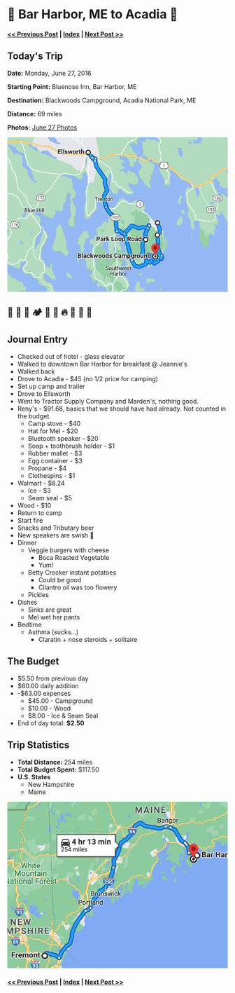 # 🦞 Bar Harbor, ME to Acadia 🌲

####  [<< Previous Post](https://jay-d.me/2016RT-06-26) | [Index](https://jay-d.me/2016RT) | [Next Post >>](https://jay-d.me/2016RT-06-28)

## Today's Trip

**Date:** Monday, June 27, 2016

**Starting Point:** Bluenose Inn, Bar Harbor, ME

**Destination:** Blackwoods Campground, Acadia National Park, ME

**Distance:** 69 miles

**Photos:** [June 27 Photos](https://jay-d.me/2016RT-06-27-photos)

![map from bar harbor to acadia](../maps/day/06-27.png "day map")

##  🏨 🥞 🌲 🏕 🚙 🛒 🔥 🍻 🤘 🍔

## Journal Entry

* Checked out of hotel - glass elevator
* Walked to downtown Bar Harbor for breakfast @ Jeannie's
* Walked back
* Drove to Acadia - $45 (no 1/2 price for camping)
* Set up camp and trailer
* Drove to Ellsworth
* Went to Tractor Supply Company and Marden's, nothing good.
* Reny's - $91.68, basics that we should have had already. Not counted in the budget.
    * Camp stove - $40
    * Hat for Mel - $20
    * Bluetooth speaker - $20
    * Soap + toothbrush holder - $1
    * Rubber mallet - $3
    * Egg container - $3
    * Propane - $4
    * Clothespins - $1
* Walmart - $8.24
    * Ice - $3
    * Seam seal - $5
* Wood - $10
* Return to camp
* Start fire
* Snacks and Tributary beer
* New speakers are swish 🤘
* Dinner
    * Veggie burgers with cheese
        * Boca Roasted Vegetable
        * Yum!
    * Betty Crocker instant potatoes
        * Could be good
        * Cilantro oil was too flowery
    * Pickles
* Dishes
    * Sinks are great
    * Mel wet her pants
* Bedtime
    * Asthma (sucks...)
        * Claratin + nose steroids + solitaire

## The Budget

* $5.50 from previous day
* $60.00 daily addition
* -$63.00 expenses
    * $45.00 - Campground
    * $10.00 - Wood
    * $8.00 - Ice & Seam Seal
* End of day total: **$2.50**

## Trip Statistics

* **Total Distance:** 254 miles
* **Total Budget Spent:** $117.50
* **U.S. States**
    * New Hampshire
    * Maine

![total trip from fremont to acadia](../maps/total/06-27-total.png "total trip map")

####  [<< Previous Post](https://jay-d.me/2016RT-06-26) | [Index](https://jay-d.me/2016RT) | [Next Post >>](https://jay-d.me/2016RT-06-28)